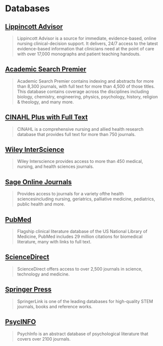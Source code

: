 # Databases

## [Lippincott Advisor](http://summit.csuci.edu/login?url=https://advisor.lww.com)

> Lippincott Advisor is a source for immediate, evidence-based, online nursing clinical-decision support. It delivers, 24/7 access to the latest evidence-based information that clinicians need at the point of care with over 17,000 monographs and patient teaching handouts.

## [Academic Search Premier](http://summit.csuci.edu:2048/login?url=http://search.ebscohost.com/login.aspx?authtype=ip,uid&profile=ehost&defaultdb=aph)

> Academic Search Premier contains indexing and abstracts for more than 8,300 journals, with full text for more than 4,500 of those titles. This database contains coverage across the disciplines including biology, chemistry, engineering, physics, psychology, history, religion & theology, and many more.

## [CINAHL Plus with Full Text](http://summit.csuci.edu:2048/login?url=http://search.ebscohost.com/login.aspx?authtype=ip,uid&profile=ehost&defaultdb=rzh)

> CINAHL is a comprehensive nursing and allied health research database that provides full text for more than 750 journals.

## [Wiley InterScience](http://www3.interscience.wiley.com/cgi-bin/home)

> Wiley Interscience provides access to more than 450 medical, nursing, and health sciences journals.

## [Sage Online Journals](http://summit.csuci.edu:2048/login?url=http://online.sagepub.com/)

> Provides access to journals for a variety ofthe health sciencesincluding nursing, geriatrics, palliative medicine, pediatrics, public health and more.

## [PubMed](https://www.ncbi.nlm.nih.gov/pubmed/?otool=cacsucilib)

> Flagship clinical literature database of the US National Library of Medicine, PubMed includes 29 million citations for biomedical literature, many with links to full text.

## [ScienceDirect](http://summit.csuci.edu:2048/login?url=http://www.sciencedirect.com/)

> ScienceDirect offers access to over 2,500 journals in science, technology and medicine.

## [Springer Press](http://summit.csuci.edu:2048/login?url=http://www.springerlink.com)

> SpringerLink is one of the leading databases for high-quality STEM journals, books and reference works.

## [PsycINFO](http://summit.csuci.edu:2048/login?url=http://search.ebscohost.com/login.aspx?authtype=ip,uid&profile=ehost&defaultdb=psyh)

> PsychInfo is an abstract database of psychological literature that covers over 2100 journals.



